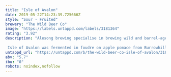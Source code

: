 ```yaml
---
title: "Isle of Avalon"
date: 2019-05-22T14:23:39.725666Z
style: "Sour - Fruited"
brewery: "The Wild Beer Co"
image: "https://labels.untappd.com/labels/3181364"
rating: "3.92"
description: "Alesong brewing specialise in brewing wild and barrel-aged beers in Oregon in the USA. They have produced multiple award-winning beers since they started in 2015 and we were incredibly honoured to have the opportunity to work with them for this collaboration.  Isle of Avalon was fermented in foudre on apple pomace from Burrowhill Cider Farm. The complexity and depth of the beer comes from being matured in the King’s Estate barrels, all the way from the pacific North West of the USA."
untappd_url: "https://untappd.com/b/the-wild-beer-co-isle-of-avalon/3181364"
abv: "5.7"
ibu: "0"
robots: noindex,nofollow
---
```

